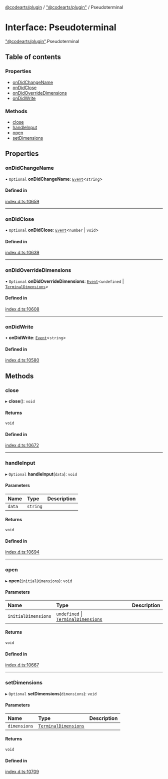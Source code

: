 [@codearts/plugin](../README.md) / ["@codearts/plugin"](../modules/_codearts_plugin_.md) / Pseudoterminal

# Interface: Pseudoterminal

["@codearts/plugin"](../modules/_codearts_plugin_.md).Pseudoterminal

## Table of contents

### Properties

- [onDidChangeName](codearts_plugin_.Pseudoterminal.md#ondidchangename)
- [onDidClose](codearts_plugin_.Pseudoterminal.md#ondidclose)
- [onDidOverrideDimensions](codearts_plugin_.Pseudoterminal.md#ondidoverridedimensions)
- [onDidWrite](codearts_plugin_.Pseudoterminal.md#ondidwrite)

### Methods

- [close](codearts_plugin_.Pseudoterminal.md#close)
- [handleInput](codearts_plugin_.Pseudoterminal.md#handleinput)
- [open](codearts_plugin_.Pseudoterminal.md#open)
- [setDimensions](codearts_plugin_.Pseudoterminal.md#setdimensions)

## Properties

### onDidChangeName

• `Optional` **onDidChangeName**: [`Event`](codearts_plugin_.Event.md)<`string`\>

#### Defined in

[index.d.ts:10659](https://github.com/huaweicloud/cloudide-plugin-api/blob/a4193a8/index.d.ts#L10659)

___

### onDidClose

• `Optional` **onDidClose**: [`Event`](codearts_plugin_.Event.md)<`number` \| `void`\>

#### Defined in

[index.d.ts:10639](https://github.com/huaweicloud/cloudide-plugin-api/blob/a4193a8/index.d.ts#L10639)

___

### onDidOverrideDimensions

• `Optional` **onDidOverrideDimensions**: [`Event`](codearts_plugin_.Event.md)<`undefined` \| [`TerminalDimensions`](codearts_plugin_.TerminalDimensions.md)\>

#### Defined in

[index.d.ts:10608](https://github.com/huaweicloud/cloudide-plugin-api/blob/a4193a8/index.d.ts#L10608)

___

### onDidWrite

• **onDidWrite**: [`Event`](codearts_plugin_.Event.md)<`string`\>

#### Defined in

[index.d.ts:10580](https://github.com/huaweicloud/cloudide-plugin-api/blob/a4193a8/index.d.ts#L10580)

## Methods

### close

▸ **close**(): `void`

#### Returns

`void`

#### Defined in

[index.d.ts:10672](https://github.com/huaweicloud/cloudide-plugin-api/blob/a4193a8/index.d.ts#L10672)

___

### handleInput

▸ `Optional` **handleInput**(`data`): `void`

#### Parameters

| Name | Type | Description |
| :------ | :------ | :------ |
| `data` | `string` |  |

#### Returns

`void`

#### Defined in

[index.d.ts:10694](https://github.com/huaweicloud/cloudide-plugin-api/blob/a4193a8/index.d.ts#L10694)

___

### open

▸ **open**(`initialDimensions`): `void`

#### Parameters

| Name | Type | Description |
| :------ | :------ | :------ |
| `initialDimensions` | `undefined` \| [`TerminalDimensions`](codearts_plugin_.TerminalDimensions.md) |  |

#### Returns

`void`

#### Defined in

[index.d.ts:10667](https://github.com/huaweicloud/cloudide-plugin-api/blob/a4193a8/index.d.ts#L10667)

___

### setDimensions

▸ `Optional` **setDimensions**(`dimensions`): `void`

#### Parameters

| Name | Type | Description |
| :------ | :------ | :------ |
| `dimensions` | [`TerminalDimensions`](codearts_plugin_.TerminalDimensions.md) |  |

#### Returns

`void`

#### Defined in

[index.d.ts:10709](https://github.com/huaweicloud/cloudide-plugin-api/blob/a4193a8/index.d.ts#L10709)
